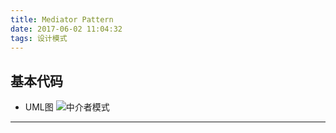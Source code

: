 ```yaml
---
title: Mediator Pattern
date: 2017-06-02 11:04:32
tags: 设计模式
---
```


## 基本代码
* UML图
![中介者模式](Mediator.png)
***
